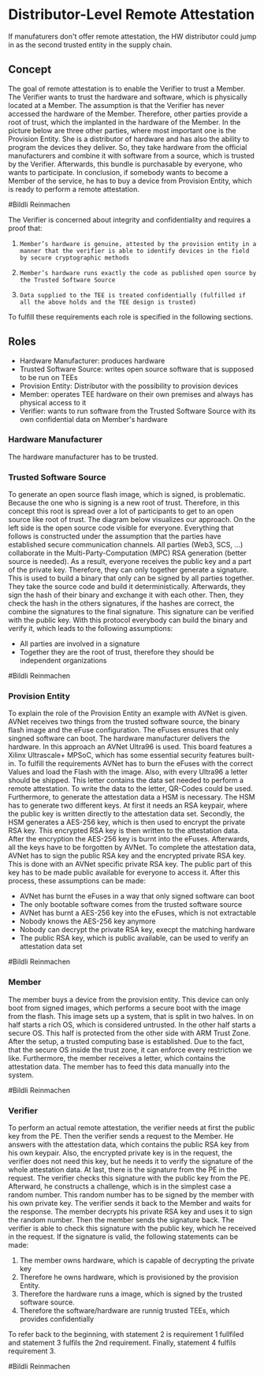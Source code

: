 # Distributor-Level Remote Attestation

If manufaturers don't offer remote attestation, the HW distributor could jump in as the second trusted entity in the supply chain.

## Concept
The goal of remote attestation is to enable the Verifier to trust a Member. The Verifier wants to trust the hardware and software, which is physically located at a Member. The assumption is that the Verifier has never accessed the hardware of the Member. Therefore, other parties provide a root of trust, which the implanted in the hardware of the Member. In the picture below are three other parties, where most important one is the Provision Entity. She is a distributor of hardware and has also the ability to program the devices they deliver. So, they take hardware from the official manufacturers and combine it with software from a source, which is trusted by the Verifier. Afterwards, this bundle is purchasable by everyone, who wants to participate. In conclusion, if somebody wants to become a Member of the service, he has to buy a device from Provision Entity, which is ready to perform a remote attestation.

#Bildli Reinmachen

The Verifier is concerned about integrity and confidentiality and requires a proof that:

1.     Member’s hardware is genuine, attested by the provision entity in a manner that the verifier is able to identify devices in the field by secure cryptographic methods
2.     Member’s hardware runs exactly the code as published open source by the Trusted Software Source
3.     Data supplied to the TEE is treated confidentially (fulfilled if all the above holds and the TEE design is trusted)

To fulfill these requirements each role is specified in the following sections.

## Roles

*    Hardware Manufacturer: produces hardware
*    Trusted Software Source: writes open source software that is supposed to be run on TEEs
*    Provision Entity: Distributor with the possibility to provision devices
*    Member: operates TEE hardware on their own premises and always has physical access to it
*    Verifier: wants to run software from the Trusted Software Source with its own confidential data on Member's hardware

### Hardware Manufacturer
The hardware manufacturer has to be trusted.

### Trusted Software Source
To generate an open source flash image, which is signed, is problematic. Because the one who is signing is a new root of trust. Therefore, in this concept this root is spread over a lot of participants to get to an open source like root of trust. The diagram below visualizes our approach. On the left side is the open source code visible for everyone. Everything that follows is constructed under the assumption that the parties have established secure communication channels. All parties (Web3, SCS, ...) collaborate in the Multi-Party-Computation (MPC) RSA generation (better source is needed). As a result, everyone receives the public key and a part of the private key. Therefore, they can only together generate a signature. This is used to build a binary that only can be signed by all parties together. They take the source code and build it deterministically. Afterwards, they sign the hash of their binary and exchange it with each other. Then, they check the hash in the others signatures, if the hashes are correct, the combine the signatures to the final signature. This signature can be verified with the public key. With this protocol everybody can build the binary and verify it, which leads to the following assumptions:

*   All parties are involved in a signature
*    Together they are the root of trust, therefore they should be independent organizations

#Bildli Reinmachen

### Provision Entity
To explain the role of the Provision Entity an example with AVNet is given. AVNet receives two things from the trusted software source, the binary flash image and the eFuse configuration. The eFuses ensures that only singned software can boot. The hardware manufacturer delivers the hardware. In this approach an AVNet Ultra96 is used. This board features a Xilinx Ultrascale+ MPSoC, which has some essential security features built-in. To fulfill the requirements AVNet has to burn the eFuses with the correct Values and load the Flash with the image. Also, with every Ultra96 a letter should be shipped. This letter contains the data set needed to perform a remote attestation. To write the data to the letter, QR-Codes could be used. Furthermore, to generate the attestation data a HSM is necessary. The HSM has to generate two different keys. At first it needs an RSA keypair, where the public key is written directly to the attestation data set. Secondly, the HSM generates a AES-256 key, which is then used to encrypt the private RSA key. This encrypted RSA key is then written to the attestation data. After the encryption the AES-256 key is burnt into the eFuses. Afterwards, all the keys have to be forgotten by AVNet. To complete the attestation data, AVNet has to sign the public RSA key and the encrypted private RSA key. This is done with an AVNet specific private RSA key. The public part of this key has to be made public available for everyone to access it. After this process, these assumptions can be made:

*    AVNet has burnt the eFuses in a way that only signed software can boot
*    The only bootable software comes from the trusted software source
*    AVNet has burnt a AES-256 key into the eFuses, which is not extractable
*    Nobody knows the AES-256 key anymore
*    Nobody can decrypt the private RSA key, execpt the matching hardware
*    The public RSA key, which is public available, can be used to verify an attestation data set

#Bildli Reinmachen

### Member
The member buys a device from the provision entity. This device can only boot from signed images, which performs a secure boot with the image from the flash. This image sets up a system, that is split in two halves. In on half starts a rich OS, which is considered untrusted. In the other half starts a secure OS. This half is protected from the other side with ARM Trust Zone. After the setup, a trusted computing base is established. Due to the fact, that the secure OS inside the trust zone, it can enforce every restriction we like. Furthermore, the member receives a letter, which contains the attestation data. The member has to feed this data manually into the system.

#Bildli Reinmachen

### Verifier
To perform an actual remote attestation, the verifier needs at first the public key from the PE. Then the verifier sends a request to the Member. He answers with the attestation data, which contains the public RSA key from his own keypair. Also, the encrypted private key is in the request, the verifier does not need this key, but he needs it to verify the signature of the whole attestation data. At last, there is the signature from the PE in the request. The verifier checks this signature with the public key from the PE. Afterward, he constructs a challenge, which is in the simplest case a random number. This random number has to be signed by the member with his own private key. The verifier sends it back to the Member and waits for the response. The member decrypts his private RSA key and uses it to sign the random number. Then the member sends the signature back. The verifier is able to check this signature with the public key, which he received in the request. If the signature is valid, the following statements can be made:

1.    The member owns hardware, which is capable of decrypting the private key
1.    Therefore he owns hardware, which is provisioned by the provision Entity.
1.    Therefore the hardware runs a image, which is signed by the trusted software source.
1.    Therefore the software/hardware are runnig trusted TEEs, which provides confidentially

To refer back to the beginning, with statement 2 is requirement 1 fullfiled and statement 3 fulfils the 2nd requirement. Finally, statement 4 fulfils requirement 3.

#Bildli Reinmachen